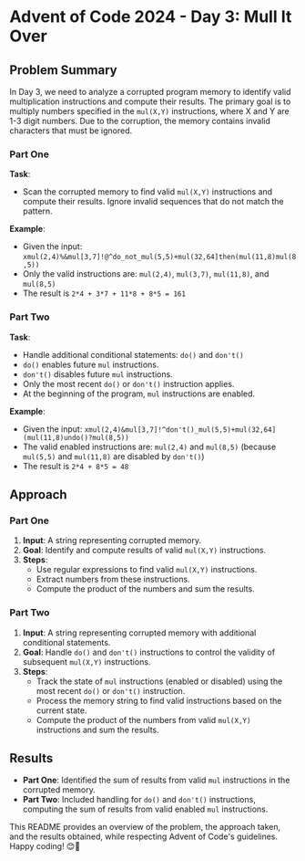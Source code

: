 # Advent of Code 2024 - Day 3: Mull It Over

## Problem Summary

In Day 3, we need to analyze a corrupted program memory to identify valid multiplication instructions and compute their results. The primary goal is to multiply numbers specified in the `mul(X,Y)` instructions, where X and Y are 1-3 digit numbers. Due to the corruption, the memory contains invalid characters that must be ignored.

### Part One

**Task**: 
- Scan the corrupted memory to find valid `mul(X,Y)` instructions and compute their results. Ignore invalid sequences that do not match the pattern.

**Example**:
- Given the input: `xmul(2,4)%&mul[3,7]!@^do_not_mul(5,5)+mul(32,64]then(mul(11,8)mul(8,5))`
- Only the valid instructions are: `mul(2,4)`, `mul(3,7)`, `mul(11,8)`, and `mul(8,5)`
- The result is `2*4 + 3*7 + 11*8 + 8*5 = 161`

### Part Two

**Task**:
- Handle additional conditional statements: `do()` and `don't()`
- `do()` enables future `mul` instructions.
- `don't()` disables future `mul` instructions.
- Only the most recent `do()` or `don't()` instruction applies.
- At the beginning of the program, `mul` instructions are enabled.

**Example**:
- Given the input: `xmul(2,4)&mul[3,7]!^don't()_mul(5,5)+mul(32,64](mul(11,8)undo()?mul(8,5))`
- The valid enabled instructions are: `mul(2,4)` and `mul(8,5)` (because `mul(5,5)` and `mul(11,8)` are disabled by `don't()`)
- The result is `2*4 + 8*5 = 48`

## Approach

### Part One

1. **Input**: A string representing corrupted memory.
2. **Goal**: Identify and compute results of valid `mul(X,Y)` instructions.
3. **Steps**:
   - Use regular expressions to find valid `mul(X,Y)` instructions.
   - Extract numbers from these instructions.
   - Compute the product of the numbers and sum the results.

### Part Two

1. **Input**: A string representing corrupted memory with additional conditional statements.
2. **Goal**: Handle `do()` and `don't()` instructions to control the validity of subsequent `mul(X,Y)` instructions.
3. **Steps**:
   - Track the state of `mul` instructions (enabled or disabled) using the most recent `do()` or `don't()` instruction.
   - Process the memory string to find valid instructions based on the current state.
   - Compute the product of the numbers from valid `mul(X,Y)` instructions and sum the results.

## Results

- **Part One**: Identified the sum of results from valid `mul` instructions in the corrupted memory.
- **Part Two**: Included handling for `do()` and `don't()` instructions, computing the sum of results from valid enabled `mul` instructions.

This README provides an overview of the problem, the approach taken, and the results obtained, while respecting Advent of Code's guidelines. Happy coding! 😊🎄
